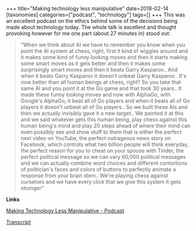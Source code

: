 +++
title="Making technology less manipulative"
date=2018-02-14
[taxonomies]
categories=["podcast", "technology"]
tags=[]
+++
This was an excellent podcast on the ethics behind some of the decisions being made about technology today. The whole talk is excellent and thought provoking however for me one part (about 27 minutes in) stood out:
<!-- more -->

> "When we think about AI we have to remember you know when you point the AI system at chess, right, first it kind of wiggles around and it makes some kind of funny looking moves and then it starts making some smart moves as it gets better and then it makes some surprisingly smart moves and then it beats Garry Kasparov.. And when it beats Garry Kasparov it doesn't unbeat Garry Kasparov.. It's now better than all human beings at chess, right? So you take that same AI and you point it at the Go game and that took 30 years.. It made these funny looking moves and now with AlphaGo, with Google's AlphaGo, it beat all of Go players and when it beats all of Go players it doesn't unbeat all of Go players.. So we built these AIs and then we actually invisibly gave it a new target.. We pointed it at this and we said whatever gets this human being, play chess against this human being's mind and play 20 steps ahead of where their mind can even possibly see and show stuff to them that is either the perfect next video on YouTube, the perfect outrageous news story on Facebook, which controls what two billion people will think everyday, the perfect reason for you to cheat on your spouse with Tinder, the perfect political message so we can vary 60,000 political messages and we can actually combine word choices and different contortions of politician's faces and colors of buttons to perfectly animate a response from your brain stem.. We're playing chess against ourselves and we have every click that we give this system it gets stronger"
>



__Links__

[Making Technology Less Manipulative - Podcast](https://ecorner.stanford.edu/podcast/making-technology-less-manipulative/)

[Transcript](https://stvp-static-prod.s3.amazonaws.com/uploads/sites/2/2017/11/making-technology-less-manipulative-entire-talk-transcript.pdf)
